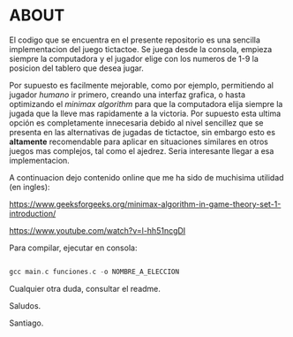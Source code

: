 # ABOUT

El codigo que se encuentra en el presente repositorio es una sencilla implementacion del juego tictactoe. Se juega desde la consola, empieza siempre la computadora y el
jugador elige con los numeros de 1-9 la posicion del tablero que desea jugar.

Por supuesto es facilmente mejorable, como por ejemplo, permitiendo al jugador *humano* ir primero, creando una interfaz grafica, o hasta optimizando el *minimax algorithm* para
que la computadora elija siempre la jugada que la lleve mas rapidamente a la victoria. Por supuesto esta ultima opción es completamente innecesaria debido al nivel sencillez que se presenta
en las alternativas de jugadas de tictactoe, sin embargo esto es **altamente** recomendable para aplicar en situaciones similares en otros juegos mas complejos, tal como el ajedrez. Seria
interesante llegar a esa implementacion.

A continuacion dejo contenido online que me ha sido de muchisima utilidad (en ingles):

https://www.geeksforgeeks.org/minimax-algorithm-in-game-theory-set-1-introduction/

https://www.youtube.com/watch?v=l-hh51ncgDI

Para compilar, ejecutar en consola:

```C

gcc main.c funciones.c -o NOMBRE_A_ELECCION

```

Cualquier otra duda, consultar el readme.

Saludos.

Santiago.
